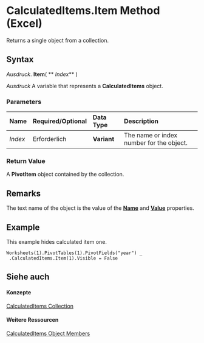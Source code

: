 
# CalculatedItems.Item Method (Excel)

Returns a single object from a collection.


## Syntax

 _Ausdruck_. **Item**( ** _Index_** )

 _Ausdruck_ A variable that represents a **CalculatedItems** object.


### Parameters



|**Name**|**Required/Optional**|**Data Type**|**Description**|
|:-----|:-----|:-----|:-----|
| _Index_|Erforderlich|**Variant**|The name or index number for the object.|

### Return Value

A  **PivotItem** object contained by the collection.


## Remarks

The text name of the object is the value of the  **[Name](b3861675-1f05-9e0d-442c-1cd95385ca09.md)** and **[Value](0c7e33c2-6d28-7d82-f016-57d6d47515d7.md)** properties.


## Example

This example hides calculated item one.


```
Worksheets(1).PivotTables(1).PivotFields("year") _ 
 .CalculatedItems.Item(1).Visible = False
```


## Siehe auch


#### Konzepte


[CalculatedItems Collection](daad9732-6a20-d146-050e-da9e1c1e6f33.md)
#### Weitere Ressourcen


[CalculatedItems Object Members](http://msdn.microsoft.com/library/8e27a07e-3f10-46d8-0a45-dda9285586d0%28Office.15%29.aspx)